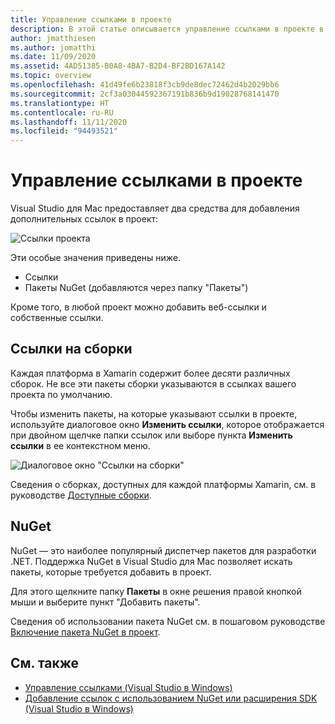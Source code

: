```yaml
---
title: Управление ссылками в проекте
description: В этой статье описывается управление ссылками в проекте в Visual Studio для Mac
author: jmatthiesen
ms.author: jomatthi
ms.date: 11/09/2020
ms.assetid: 4AD51385-B0A8-4BA7-B2D4-BF2BD167A142
ms.topic: overview
ms.openlocfilehash: 41d49fe6b23818f3cb9de8dec72462d4b2029bb6
ms.sourcegitcommit: 2cf3a03044592367191b836b9d19028768141470
ms.translationtype: HT
ms.contentlocale: ru-RU
ms.lasthandoff: 11/11/2020
ms.locfileid: "94493521"
---
```

# <a name="managing-references-in-a-project"></a>Управление ссылками в проекте

Visual Studio для Mac предоставляет два средства для добавления дополнительных ссылок в проект:

![Ссылки проекта](media/projects-and-solutions-image10.png)

Эти особые значения приведены ниже.

* Ссылки
* Пакеты NuGet (добавляются через папку "Пакеты")

Кроме того, в любой проект можно добавить веб-ссылки и собственные ссылки.

## <a name="assembly-references"></a>Ссылки на сборки

Каждая платформа в Xamarin содержит более десяти различных сборок. Не все эти пакеты сборки указываются в ссылках вашего проекта по умолчанию.

Чтобы изменить пакеты, на которые указывают ссылки в проекте, используйте диалоговое окно **Изменить ссылки**, которое отображается при двойном щелчке папки ссылок или выборе пункта **Изменить ссылки** в ее контекстном меню.

![Диалоговое окно "Ссылки на сборки"](media/projects-and-solutions-image11.png)

Сведения о сборках, доступных для каждой платформы Xamarin, см. в руководстве [Доступные сборки](https://developer.xamarin.com/guides/cross-platform/advanced/available-assemblies/).

## <a name="nuget"></a>NuGet

NuGet — это наиболее популярный диспетчер пакетов для разработки .NET. Поддержка NuGet в Visual Studio для Mac позволяет искать пакеты, которые требуется добавить в проект.

Для этого щелкните папку **Пакеты** в окне решения правой кнопкой мыши и выберите пункт "Добавить пакеты".

Сведения об использовании пакета NuGet см. в пошаговом руководстве [Включение пакета NuGet в проект](nuget-walkthrough.md).

## <a name="see-also"></a>См. также

- [Управление ссылками (Visual Studio в Windows)](/visualstudio/ide/managing-references-in-a-project)
- [Добавление ссылок с использованием NuGet или расширения SDK (Visual Studio в Windows)](/visualstudio/ide/adding-references-using-nuget-versus-an-extension-sdk)